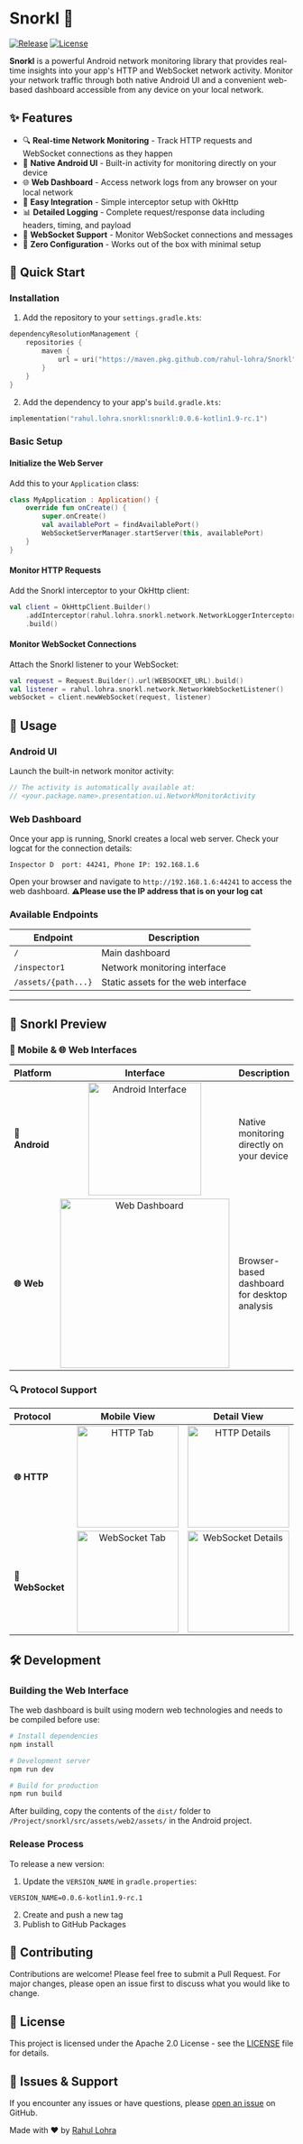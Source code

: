 # Snorkl 🐙

[//]: # ([![GitHub release]&#40;https://img.shields.io/github/release/rahul-lohra/Snorkl.svg&#41;]&#40;https://github.com/rahul-lohra/Snorkl/releases&#41;)
[![Release](https://img.shields.io/badge/version-0.0.4--kotlin1.9-orange.svg)](https://github.com/rahul-lohra/Snorkl/packages)
[![License](https://img.shields.io/badge/License-Apache%202.0-blue.svg)](LICENSE.txt)

**Snorkl** is a powerful Android network monitoring library that provides real-time insights into your app's HTTP and WebSocket network activity. Monitor your network traffic through both native Android UI and a convenient web-based dashboard accessible from any device on your local network.

## ✨ Features

- 🔍 **Real-time Network Monitoring** - Track HTTP requests and WebSocket connections as they happen
- 📱 **Native Android UI** - Built-in activity for monitoring directly on your device
- 🌐 **Web Dashboard** - Access network logs from any browser on your local network
- 🚀 **Easy Integration** - Simple interceptor setup with OkHttp
- 📊 **Detailed Logging** - Complete request/response data including headers, timing, and payload
- 🔌 **WebSocket Support** - Monitor WebSocket connections and messages
- 🎯 **Zero Configuration** - Works out of the box with minimal setup

## 🚀 Quick Start

### Installation

1. Add the repository to your `settings.gradle.kts`:

```kotlin
dependencyResolutionManagement {
    repositories {
        maven {
            url = uri("https://maven.pkg.github.com/rahul-lohra/Snorkl")
        }
    }
}
```

2. Add the dependency to your app's `build.gradle.kts`:

```kotlin
implementation("rahul.lohra.snorkl:snorkl:0.0.6-kotlin1.9-rc.1")
```

### Basic Setup

#### Initialize the Web Server

Add this to your `Application` class:

```kotlin
class MyApplication : Application() {
    override fun onCreate() {
        super.onCreate()
        val availablePort = findAvailablePort()
        WebSocketServerManager.startServer(this, availablePort)
    }
}
```

#### Monitor HTTP Requests

Add the Snorkl interceptor to your OkHttp client:

```kotlin
val client = OkHttpClient.Builder()
    .addInterceptor(rahul.lohra.snorkl.network.NetworkLoggerInterceptor())
    .build()
```

#### Monitor WebSocket Connections

Attach the Snorkl listener to your WebSocket:

```kotlin
val request = Request.Builder().url(WEBSOCKET_URL).build()
val listener = rahul.lohra.snorkl.network.NetworkWebSocketListener()
webSocket = client.newWebSocket(request, listener)
```

## 📱 Usage

### Android UI

Launch the built-in network monitor activity:

```kotlin
// The activity is automatically available at:
// <your.package.name>.presentation.ui.NetworkMonitorActivity
```

### Web Dashboard

Once your app is running, Snorkl creates a local web server. Check your logcat for the connection details:

```
Inspector D  port: 44241, Phone IP: 192.168.1.6
```

Open your browser and navigate to `http://192.168.1.6:44241` to access the web dashboard. **⚠️Please use the IP address that is on your log cat** 

### Available Endpoints

| Endpoint            | Description                         |
|---------------------|-------------------------------------|
| `/`                 | Main dashboard                      |
| `/inspector1`       | Network monitoring interface        |
| `/assets/{path...}` | Static assets for the web interface |

---

## 📸 Snorkl Preview

### 📱 Mobile & 🌐 Web Interfaces

| Platform       |                                    Interface                                    | Description                                  |
|:---------------|:-------------------------------------------------------------------------------:|:---------------------------------------------|
| **📱 Android** | <img src="screenshots/mobile/all_tab.jpg" alt="Android Interface" width="200"/> | Native monitoring directly on your device    |
| **🌐 Web**     |    <img src="screenshots/web/web_all.png" alt="Web Dashboard" width="300"/>     | Browser-based dashboard for desktop analysis |



### 🔍 Protocol Support

| Protocol         |                                Mobile View                                 |                                    Detail View                                    |
|:-----------------|:--------------------------------------------------------------------------:|:---------------------------------------------------------------------------------:|
| **🌐 HTTP**      |  <img src="screenshots/mobile/http_tab.jpg" alt="HTTP Tab" width="180"/>   |  <img src="screenshots/mobile/http_detail.jpg" alt="HTTP Details" width="180"/>   |
| **🔗 WebSocket** | <img src="screenshots/mobile/ws_tab.jpg" alt="WebSocket Tab" width="180"/> | <img src="screenshots/mobile/ws_detail.jpg" alt="WebSocket Details" width="180"/> |

## 🛠️ Development

### Building the Web Interface

The web dashboard is built using modern web technologies and needs to be compiled before use:

```bash
# Install dependencies
npm install

# Development server
npm run dev

# Build for production
npm run build
```

After building, copy the contents of the `dist/` folder to `/Project/snorkl/src/assets/web2/assets/` in the Android project.

### Release Process

To release a new version:

1. Update the `VERSION_NAME` in `gradle.properties`:
```properties
VERSION_NAME=0.0.6-kotlin1.9-rc.1
```

2. Create and push a new tag
3. Publish to GitHub Packages

## 🤝 Contributing

Contributions are welcome! Please feel free to submit a Pull Request. For major changes, please open an issue first to discuss what you would like to change.

## 📄 License

This project is licensed under the Apache 2.0 License - see the [LICENSE](LICENSE.txt) file for details.

## 🐛 Issues & Support

If you encounter any issues or have questions, please [open an issue](https://github.com/rahul-lohra/Snorkl/issues) on GitHub.

Made with ❤️ by [Rahul Lohra](https://github.com/rahul-lohra)